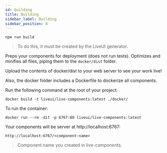 ```yaml
---
id: building
title: Building
sidebar_label: Building
sidebar_position: 8
---
```



    npm run build
>To do this, it must be created by the LiveUI generator.

Preps your components for deployment (does not run tests). Optimizes and minifies all files, piping them to the `docker/dist` folder.

Upload the contents of docker/dist to your web server to see your work live!

Also, the docker folder includes a Dockerfile to dockerize all components. 

Run the following command at the root of your project:

    docker build -t liveui/live-components:latest ./docker/

To run the container:

    docker run --rm -dit -p 6767:80 liveui/live-components:latest

Your components will be server at http://localhost:6767:

    http://localhost:6767/<component-name>

>  Component name you created in live-components.
